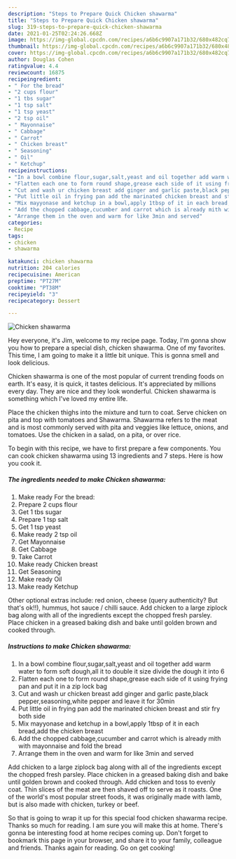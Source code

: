 ```yaml
---
description: "Steps to Prepare Quick Chicken shawarma"
title: "Steps to Prepare Quick Chicken shawarma"
slug: 319-steps-to-prepare-quick-chicken-shawarma
date: 2021-01-25T02:24:26.668Z
image: https://img-global.cpcdn.com/recipes/a6b6c9907a171b32/680x482cq70/chicken-shawarma-recipe-main-photo.jpg
thumbnail: https://img-global.cpcdn.com/recipes/a6b6c9907a171b32/680x482cq70/chicken-shawarma-recipe-main-photo.jpg
cover: https://img-global.cpcdn.com/recipes/a6b6c9907a171b32/680x482cq70/chicken-shawarma-recipe-main-photo.jpg
author: Douglas Cohen
ratingvalue: 4.4
reviewcount: 16875
recipeingredient:
- " For the bread"
- "2 cups flour"
- "1 tbs sugar"
- "1 tsp salt"
- "1 tsp yeast"
- "2 tsp oil"
- " Mayonnaise"
- " Cabbage"
- " Carrot"
- " Chicken breast"
- " Seasoning"
- " Oil"
- " Ketchup"
recipeinstructions:
- "In a bowl combine flour,sugar,salt,yeast and oil together add warm water to form soft dough,all it to double it size divide the dough it into 6"
- "Flatten each one to form round shape,grease each side of it using frying pan and put it in a zip lock bag"
- "Cut and wash ur chicken breast add ginger and garlic paste,black pepper,seasoning,white pepper and leave it for 30min"
- "Put little oil in frying pan add the marinated chicken breast and stir fry both side"
- "Mix mayyonase and ketchup in a bowl,apply 1tbsp of it in each bread,add the chicken breast"
- "Add the chopped cabbage,cucumber and carrot which is already mith with mayonnaise and fold the bread"
- "Arrange them in the oven and warm for like 3min and served"
categories:
- Recipe
tags:
- chicken
- shawarma

katakunci: chicken shawarma 
nutrition: 204 calories
recipecuisine: American
preptime: "PT27M"
cooktime: "PT38M"
recipeyield: "3"
recipecategory: Dessert

---
```



![Chicken shawarma](https://img-global.cpcdn.com/recipes/a6b6c9907a171b32/680x482cq70/chicken-shawarma-recipe-main-photo.jpg)

Hey everyone, it's Jim, welcome to my recipe page. Today, I'm gonna show you how to prepare a special dish, chicken shawarma. One of my favorites. This time, I am going to make it a little bit unique. This is gonna smell and look delicious.

Chicken shawarma is one of the most popular of current trending foods on earth. It's easy, it is quick, it tastes delicious. It's appreciated by millions every day. They are nice and they look wonderful. Chicken shawarma is something which I've loved my entire life.

Place the chicken thighs into the mixture and turn to coat. Serve chicken on pita and top with tomatoes and Shawarma. Shawarma refers to the meat and is most commonly served with pita and veggies like lettuce, onions, and tomatoes. Use the chicken in a salad, on a pita, or over rice.


To begin with this recipe, we have to first prepare a few components. You can cook chicken shawarma using 13 ingredients and 7 steps. Here is how you cook it.

<!--inarticleads1-->

##### The ingredients needed to make Chicken shawarma:

1. Make ready  For the bread:
1. Prepare 2 cups flour
1. Get 1 tbs sugar
1. Prepare 1 tsp salt
1. Get 1 tsp yeast
1. Make ready 2 tsp oil
1. Get  Mayonnaise
1. Get  Cabbage
1. Take  Carrot
1. Make ready  Chicken breast
1. Get  Seasoning
1. Make ready  Oil
1. Make ready  Ketchup


Other optional extras include: red onion, cheese (query authenticity? But that&#39;s ok!!), hummus, hot sauce / chilli sauce. Add chicken to a large ziplock bag along with all of the ingredients except the chopped fresh parsley. Place chicken in a greased baking dish and bake until golden brown and cooked through. 

<!--inarticleads2-->

##### Instructions to make Chicken shawarma:

1. In a bowl combine flour,sugar,salt,yeast and oil together add warm water to form soft dough,all it to double it size divide the dough it into 6
1. Flatten each one to form round shape,grease each side of it using frying pan and put it in a zip lock bag
1. Cut and wash ur chicken breast add ginger and garlic paste,black pepper,seasoning,white pepper and leave it for 30min
1. Put little oil in frying pan add the marinated chicken breast and stir fry both side
1. Mix mayyonase and ketchup in a bowl,apply 1tbsp of it in each bread,add the chicken breast
1. Add the chopped cabbage,cucumber and carrot which is already mith with mayonnaise and fold the bread
1. Arrange them in the oven and warm for like 3min and served


Add chicken to a large ziplock bag along with all of the ingredients except the chopped fresh parsley. Place chicken in a greased baking dish and bake until golden brown and cooked through. Add chicken and toss to evenly coat. Thin slices of the meat are then shaved off to serve as it roasts. One of the world&#39;s most popular street foods, it was originally made with lamb, but is also made with chicken, turkey or beef. 

So that is going to wrap it up for this special food chicken shawarma recipe. Thanks so much for reading. I am sure you will make this at home. There's gonna be interesting food at home recipes coming up. Don't forget to bookmark this page in your browser, and share it to your family, colleague and friends. Thanks again for reading. Go on get cooking!
